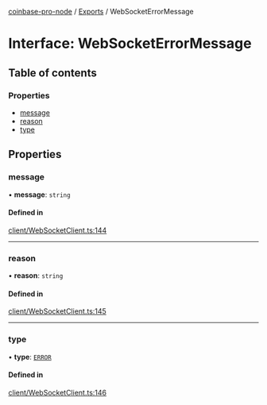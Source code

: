 [coinbase-pro-node](../README.md) / [Exports](../modules.md) / WebSocketErrorMessage

# Interface: WebSocketErrorMessage

## Table of contents

### Properties

- [message](WebSocketErrorMessage.md#message)
- [reason](WebSocketErrorMessage.md#reason)
- [type](WebSocketErrorMessage.md#type)

## Properties

### message

• **message**: `string`

#### Defined in

[client/WebSocketClient.ts:144](https://github.com/bennycode/coinbase-pro-node/blob/dacd532/src/client/WebSocketClient.ts#L144)

---

### reason

• **reason**: `string`

#### Defined in

[client/WebSocketClient.ts:145](https://github.com/bennycode/coinbase-pro-node/blob/dacd532/src/client/WebSocketClient.ts#L145)

---

### type

• **type**: [`ERROR`](../enums/WebSocketResponseType.md#error)

#### Defined in

[client/WebSocketClient.ts:146](https://github.com/bennycode/coinbase-pro-node/blob/dacd532/src/client/WebSocketClient.ts#L146)
